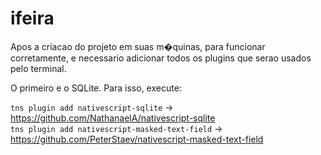 # ifeira

Apos a criacao do projeto em suas m�quinas, para funcionar corretamente, e necessario adicionar todos os plugins que serao usados pelo terminal.

O primeiro e o SQLite. Para isso, execute: 

`tns plugin add nativescript-sqlite` -> https://github.com/NathanaelA/nativescript-sqlite <br/>
`tns plugin add nativescript-masked-text-field` -> https://github.com/PeterStaev/nativescript-masked-text-field